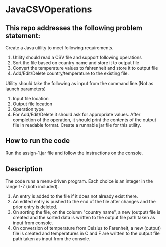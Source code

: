 # JavaCSVOperations

## This repo addresses the following problem statement:
Create a Java utility to meet following requirements.

1. Utility should read a CSV file and support following operations
2. Sort the file based on country name and store it to output file
3. Convert the temperature values to fahrenheit and store it to output file
4. Add/Edit/Delete country/temperature to the existing file.

Utility should take the following as input from the command line.(Not as launch parameters)
1. Input file location
2. Output file location
3. Operation type
4. For Add/Edit/Delete it should ask for appropriate values. 
After completion of the operation, it should print the contents of the output file in readable format.
Create a runnable jar file for this utility.

## How to run the code

Run the assign-1.jar file and follow the instructions on the console.

## Description

The code runs a menu-driven program. Each choice is an integer in the range 1-7 (both included).
1. An entry is added to the file if it does not already exist there.
2. An edited entry is pushed to the end of the file after changes and the prior entry is deleted.
3. On sorting the file, on the column "country name", a new (output) file is created and the sorted data is written to the output file path taken as input from console.
4. On conversion of temperature from Celsius to Farenheit, a new (output) file is created and temperatures in C and F are written to the output file path taken as input from the console.
